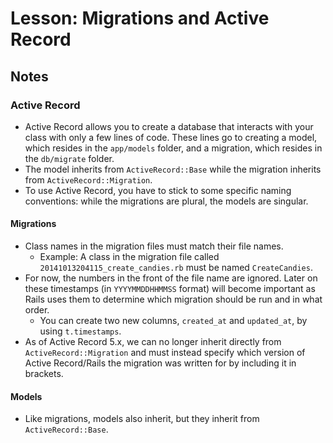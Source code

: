 # Lesson: Migrations and Active Record

## Notes

### Active Record

- Active Record allows you to create a database that interacts with your class with only a few lines of code. These lines go to creating a model, which resides in the `app/models` folder, and a migration, which resides in the `db/migrate` folder.
- The model inherits from `ActiveRecord::Base` while the migration inherits from `ActiveRecord::Migration`.
- To use Active Record, you have to stick to some specific naming conventions: while the migrations are plural, the models are singular.

#### Migrations

- Class names in the migration files must match their file names.
  - Example: A class in the migration file called `20141013204115_create_candies.rb` must be named `CreateCandies`.
- For now, the numbers in the front of the file name are ignored. Later on these timestamps (in `YYYYMMDDHHMMSS` format) will become important as Rails uses them to determine which migration should be run and in what order.
  - You can create two new columns, `created_at` and `updated_at`, by using `t.timestamps`.
- As of Active Record 5.x, we can no longer inherit directly from `ActiveRecord::Migration` and must instead specify which version of Active Record/Rails the migration was written for by including it in brackets.

#### Models

- Like migrations, models also inherit, but they inherit from `ActiveRecord::Base`.
